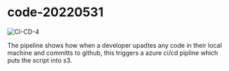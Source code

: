# code-20220531

![CI-CD-4](https://user-images.githubusercontent.com/17614336/172147450-714fe9ff-acbd-4ce6-9774-4e0f6a8f531a.jpg)

The pipeline shows how when a developer upadtes any code in their local machine and committs to github, this triggers a azure ci/cd pipline which puts the script into s3.
